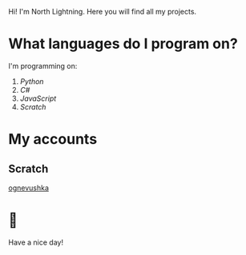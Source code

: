 Hi! I'm North Lightning. Here you will find all my projects.

# What languages do I program on?

I'm programming on:

1. *Python*
2. *C#*
3. *JavaScript*
4. *Scratch*

# My accounts
## Scratch
[ognevushka](https://scratch.mit.edu/users/ognevushka)
# 🙂
Have a nice day!
